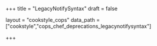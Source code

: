 +++
title = "LegacyNotifySyntax"
draft = false

layout = "cookstyle_cops"
data_path = ["cookstyle","cops_chef_deprecations_legacynotifysyntax"]

+++

<!-- The content of this page is automatically generated from the
cops_chef_deprecations_legacynotifysyntax.yml file in github.com/chef/cookstyle/blob/master/docs-chef-io/data/cookstyle/. -->
